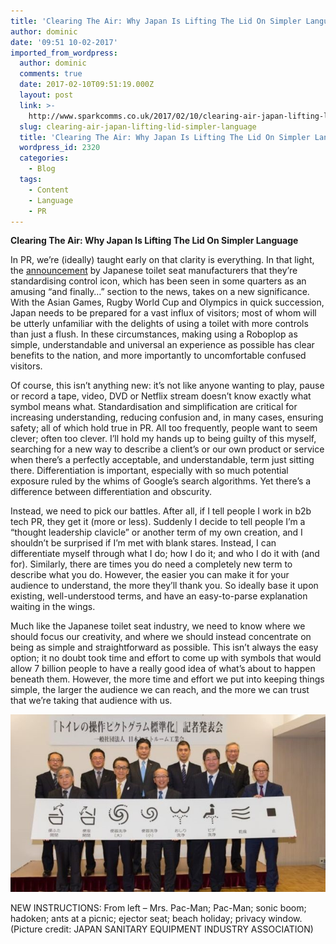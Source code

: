 ```yaml
---
title: 'Clearing The Air: Why Japan Is Lifting The Lid On Simpler Language'
author: dominic
date: '09:51 10-02-2017'
imported_from_wordpress:
  author: dominic
  comments: true
  date: 2017-02-10T09:51:19.000Z
  layout: post
  link: >-
    http://www.sparkcomms.co.uk/2017/02/10/clearing-air-japan-lifting-lid-simpler-language/
  slug: clearing-air-japan-lifting-lid-simpler-language
  title: 'Clearing The Air: Why Japan Is Lifting The Lid On Simpler Language'
  wordpress_id: 2320
  categories:
    - Blog
  tags:
    - Content
    - Language
    - PR
---
```


**Clearing The Air: Why Japan Is Lifting The Lid On Simpler Language**

In PR, we’re (ideally) taught early on that clarity is everything. In that light, the [announcement](https://www3.nhk.or.jp/nhkworld/en/news/20170117_37/) by Japanese toilet seat manufacturers that they’re standardising control icon, which has been seen in some quarters as an amusing “and finally…” section to the news, takes on a new significance. With the Asian Games, Rugby World Cup and Olympics in quick succession, Japan needs to be prepared for a vast influx of visitors; most of whom will be utterly unfamiliar with the delights of using a toilet with more controls than just a flush. In these circumstances, making using a Roboplop as simple, understandable and universal an experience as possible has clear benefits to the nation, and more importantly to uncomfortable confused visitors.

Of course, this isn’t anything new: it’s not like anyone wanting to play, pause or record a tape, video, DVD or Netflix stream doesn’t know exactly what symbol means what. Standardisation and simplification are critical for increasing understanding, reducing confusion and, in many cases, ensuring safety; all of which hold true in PR. All too frequently, people want to seem clever; often too clever. I’ll hold my hands up to being guilty of this myself, searching for a new way to describe a client’s or our own product or service when there’s a perfectly acceptable, and understandable, term just sitting there. Differentiation is important, especially with so much potential exposure ruled by the whims of Google’s search algorithms. Yet there’s a difference between differentiation and obscurity.

Instead, we need to pick our battles. After all, if I tell people I work in b2b tech PR, they get it (more or less). Suddenly I decide to tell people I’m a “thought leadership clavicle” or another term of my own creation, and I shouldn’t be surprised if I’m met with blank stares. Instead, I can differentiate myself through what I do; how I do it; and who I do it with (and for). Similarly, there are times you do need a completely new term to describe what you do. However, the easier you can make it for your audience to understand, the more they’ll thank you. So ideally base it upon existing, well-understood terms, and have an easy-to-parse explanation waiting in the wings.

Much like the Japanese toilet seat industry, we need to know where we should focus our creativity, and where we should instead concentrate on being as simple and straightforward as possible. This isn’t always the easy option; it no doubt took time and effort to come up with symbols that would allow 7 billion people to have a really good idea of what’s about to happen beneath them. However, the more time and effort we put into keeping things simple, the larger the audience we can reach, and the more we can trust that we’re taking that audience with us.

![](Japanese-toilet.jpg)

NEW INSTRUCTIONS: From left – Mrs. Pac-Man; Pac-Man; sonic boom; hadoken; ants at a picnic; ejector seat; beach holiday; privacy window. (Picture credit: JAPAN SANITARY EQUIPMENT INDUSTRY ASSOCIATION)


